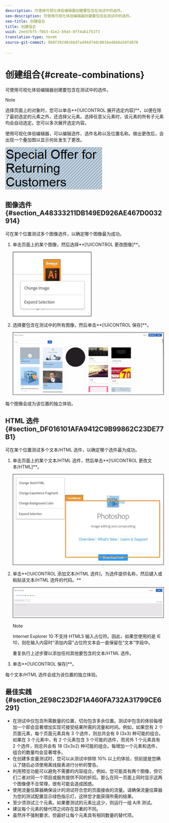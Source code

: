 ```yaml
---
description: 可使用可视化体验编辑器创建要包含在测试中的选件。
seo-description: 可使用可视化体验编辑器创建要包含在测试中的选件。
seo-title: 创建组合
title: 创建组合
uuid: 2ee47bf5-f8b3-41e2-b9a5-0ff4ab175373
translation-type: tm+mt
source-git-commit: 9b8f39240cbbd7a494d74dc0016ed666a58fd870

---
```



# 创建组合{#create-combinations}

可使用可视化体验编辑器创建要包含在测试中的选件。

>[!NOTE]
>
>选择页面上的对象时，您可以单击**[!UICONTROL 展开选定内容]**，以便在除了最初选定的元素之外，还选择父元素。选择任意父元素时，该元素的所有子元素均会自动选定。您可以多次展开选定内容。

使用可视化体验编辑器，可以编辑选件、选件名称以及位置名称。做出更改后，会出现一个叠加图以显示何处发生了更改。

![](assets/overlay.png)

## 图像选件 {#section_A48333211DB149ED926AE467D0032914}

可在某个位置测试多个图像选件，以确定哪个图像最为成功。

1. 单击页面上的某个图像，然后选择**[!UICONTROL 更改图像]**。

   ![](assets/changeimage.png)

1. 选择要包含在测试中的所有图像，然后单击**[!UICONTROL 保存]**。

   ![](assets/addimage.png)

每个图像会成为该位置的独立体验。

## HTML 选件 {#section_DF016101AFA9412C9B99862C23DE77B1}

可在某个位置测试多个文本/HTML 选件，以确定哪个选件最为成功。

1. 单击页面上的某个文本/HTML 选件，然后单击**[!UICONTROL 更改文本/HTML]**。

   ![](assets/changehtml.png)

1. 单击**[!UICONTROL 添加文本/HTML 选件]，为选件提供名称，然后键入或粘贴该文本/HTML 选件的代码。**

   ![](assets/editoffers.png)

   >[!NOTE]
   >
   >Internet Explorer 10 不支持 HTML5 输入占位符。因此，如果您使用的是 IE 10，则在输入内容时“添加内容”占位符文本会一直保留在“文本”字段中。

   重复执行上述步骤以添加任何其他要包含的文本/HTML 选件。

1. 单击**[!UICONTROL 保存]**。

每个文本/HTML 选件会成为该位置的独立体验。

## 最佳实践 {#section_2E98C23D2F1A460FA732A31799CE6291}

* 在测试中仅包含所需数量的位置，切勿包含多余位置。测试中包含的体验每增加一个即会显著增加实现可接受结果所需的流量和时间。例如，如果您有 2 个页面元素，每个页面元素具有 3 个选件，则总共会有 9 (3x3) 种可能的组合。如果在 3 个元素中，有 2 个元素包含 3 个可能的选件，而另外 1 个元素具有 2 个选件，则总共会有 18 (3x3x2) 种可能的组合。每增加一个元素和选件，组合的数量均会显著增多。
* 在创建多变量测试时，您可以从测试中排除 10% 以上的体验，但前提是您确认了随后必须使用离线报表进行分析的警告。
* 利用预览功能可以避免不需要的内容组合。例如，您可能具有两个图像，但它们二者对同一个项目或服务提供不同的折扣。那么在同一页面上同时显示这两个图像便不合常理，很有可能会造成困惑。
* 使用流量估算器确保设计的测试符合您的页面接收的流量。请确保流量估算器为您的测试配置显示绿色指示灯，这样您才能获得所需的结果。
* 至少须测试三个元素。如果要测试的元素比这少，则运行一组 A/B 测试。
* 建议每个元素的替代项之间存在显著的不同。
* 虽然并不强制要求，但最好让每个元素具有相同数量的替代项。

